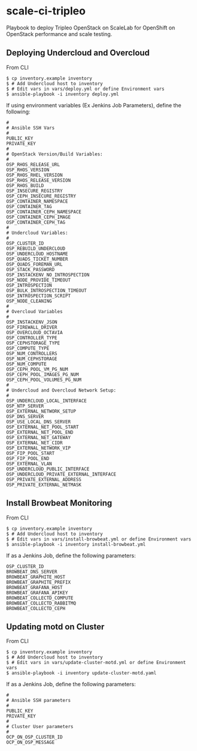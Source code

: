 # scale-ci-tripleo

Playbook to deploy Tripleo OpenStack on ScaleLab for OpenShift on OpenStack performance and scale testing.

## Deploying Undercloud and Overcloud

From CLI

```
$ cp inventory.example inventory
$ # Add Undercloud host to inventory
$ # Edit vars in vars/deploy.yml or define Environment vars
$ ansible-playbook -i inventory deploy.yml
```

If using environment variables (Ex Jenkins Job Parameters), define the following:

```
#
# Ansible SSH Vars
#
PUBLIC_KEY
PRIVATE_KEY
#
# OpenStack Version/Build Variables:
#
OSP_RHOS_RELEASE_URL
OSP_RHOS_VERSION
OSP_RHOS_RHEL_VERSION
OSP_RHOS_RELEASE_VERSION
OSP_RHOS_BUILD
OSP_INSECURE_REGISTRY
OSP_CEPH_INSECURE_REGISTRY
OSP_CONTAINER_NAMESPACE
OSP_CONTAINER_TAG
OSP_CONTAINER_CEPH_NAMESPACE
OSP_CONTAINER_CEPH_IMAGE
OSP_CONTAINER_CEPH_TAG
#
# Undercloud Variables:
#
OSP_CLUSTER_ID
OSP_REBUILD_UNDERCLOUD
OSP_UNDERCLOUD_HOSTNAME
OSP_QUADS_TICKET_NUMBER
OSP_QUADS_FOREMAN_URL
OSP_STACK_PASSWORD
OSP_INSTACKENV_NO_INTROSPECTION
OSP_NODE_PROVIDE_TIMEOUT
OSP_INTROSPECTION
OSP_BULK_INTROSPECTION_TIMEOUT
OSP_INTROSPECTION_SCRIPT
OSP_NODE_CLEANING
#
# Overcloud Variables
#
OSP_INSTACKENV_JSON
OSP_FIREWALL_DRIVER
OSP_OVERCLOUD_OCTAVIA
OSP_CONTROLLER_TYPE
OSP_CEPHSTORAGE_TYPE
OSP_COMPUTE_TYPE
OSP_NUM_CONTROLLERS
OSP_NUM_CEPHSTORAGE
OSP_NUM_COMPUTE
OSP_CEPH_POOL_VM_PG_NUM
OSP_CEPH_POOL_IMAGES_PG_NUM
OSP_CEPH_POOL_VOLUMES_PG_NUM
#
# Undercloud and Overcloud Network Setup:
#
OSP_UNDERCLOUD_LOCAL_INTERFACE
OSP_NTP_SERVER
OSP_EXTERNAL_NETWORK_SETUP
OSP_DNS_SERVER
OSP_USE_LOCAL_DNS_SERVER
OSP_EXTERNAL_NET_POOL_START
OSP_EXTERNAL_NET_POOL_END
OSP_EXTERNAL_NET_GATEWAY
OSP_EXTERNAL_NET_CIDR
OSP_EXTERNAL_NETWORK_VIP
OSP_FIP_POOL_START
OSP_FIP_POOL_END
OSP_EXTERNAL_VLAN
OSP_UNDERCLOUD_PUBLIC_INTERFACE
OSP_UNDERCLOUD_PRIVATE_EXTERNAL_INTERFACE
OSP_PRIVATE_EXTERNAL_ADDRESS
OSP_PRIVATE_EXTERNAL_NETMASK
```

## Install Browbeat Monitoring

From CLI

```
$ cp inventory.example inventory
$ # Add Undercloud host to inventory
$ # Edit vars in vars/install-browbeat.yml or define Environment vars
$ ansible-playbook -i inventory install-browbeat.yml
```

If as a Jenkins Job, define the following parameters:

```
OSP_CLUSTER_ID
BROWBEAT_DNS_SERVER
BROWBEAT_GRAPHITE_HOST
BROWBEAT_GRAPHITE_PREFIX
BROWBEAT_GRAFANA_HOST
BROWBEAT_GRAFANA_APIKEY
BROWBEAT_COLLECTD_COMPUTE
BROWBEAT_COLLECTD_RABBITMQ
BROWBEAT_COLLECTD_CEPH
```

## Updating motd on Cluster

From CLI

```
$ cp inventory.example inventory
$ # Add Undercloud host to inventory
$ # Edit vars in vars/update-cluster-motd.yml or define Environment vars
$ ansible-playbook -i inventory update-cluster-motd.yaml
```

If as a Jenkins Job, define the following parameters:

```
#
# Ansible SSH parameters
#
PUBLIC_KEY
PRIVATE_KEY
#
# Cluster User parameters
#
OCP_ON_OSP_CLUSTER_ID
OCP_ON_OSP_MESSAGE
```
